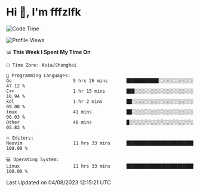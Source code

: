 # Hi 👋, I'm fffzlfk

<!--START_SECTION:waka-->
![Code Time](http://img.shields.io/badge/Code%20Time-344%20hrs%2027%20mins-blue)

![Profile Views](http://img.shields.io/badge/Profile%20Views-13-blue)

📊 **This Week I Spent My Time On** 

```text
🕑︎ Time Zone: Asia/Shanghai

💬 Programming Languages: 
Go                       5 hrs 26 mins       ████████████░░░░░░░░░░░░░   47.12 % 
C++                      1 hr 15 mins        ███░░░░░░░░░░░░░░░░░░░░░░   10.94 % 
kdl                      1 hr 2 mins         ██░░░░░░░░░░░░░░░░░░░░░░░   09.00 % 
tmux                     41 mins             ██░░░░░░░░░░░░░░░░░░░░░░░   06.03 % 
Other                    40 mins             █░░░░░░░░░░░░░░░░░░░░░░░░   05.83 % 

🔥 Editors: 
Neovim                   11 hrs 33 mins      █████████████████████████   100.00 % 

💻 Operating System: 
Linux                    11 hrs 33 mins      █████████████████████████   100.00 % 
```


 Last Updated on 04/08/2023 12:15:21 UTC
<!--END_SECTION:waka-->
